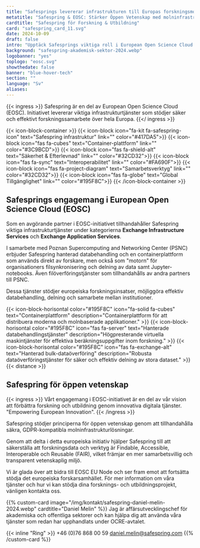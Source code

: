 ```yaml
---
title: "Safesprings levererar infrastrukturen till Europas forskningsmoln"
metatitle: "Safespring & EOSC: Stärker Öppen Vetenskap med molninfrastrukturlösningar"
cardtitle: "Safespring för Forskning & Utbildning"
card: "safespring_card_11.svg"
date: 2024-10-09
draft: false
intro: "Upptäck Safesprings viktiga roll i European Open Science Cloud initiativet, som tillhandahåller managerad databehandling, containrar, datatransfer och filsynkroniseringstjänster för att stödja öppen vetenskap och forskningssamarbete över hela Europa."
background: "safespring-akademisk-sektor-2024.webp"
logobanner: "yes"
toplogo: "eosc.svg"
showthedate: false
banner: "blue-hover-tech"
section: ""
language: "Sv"
aliases:
---
```


{{< ingress >}}
Safespring är en del av European Open Science Cloud (EOSC). Initiativet levererar viktiga infrastrukturtjänster som stödjer säker och effektivt forskningssamarbete över hela Europa.
{{</ ingress >}}

{{< icon-block-container >}}
    {{< icon-block icon="fa-kit fa-safespring-icon" text="Safespring infrastruktur" link="" color="#417DA5">}}
    {{< icon-block icon="fas fa-cubes" text="Container-plattform" link="" color="#3C9BCD">}}
    {{< icon-block icon="fas fa-shield-alt" text="Säkerhet & Efterlevnad" link="" color="#32CD32">}}
    {{< icon-block icon="fas fa-sync" text="Interoperabilitet" link="" color="#FA690F">}}
    {{< icon-block icon="fas fa-project-diagram" text="Samarbetsverktyg" link="" color="#32CD32">}}
    {{< icon-block icon="fas fa-globe" text="Global Tillgänglighet" link="" color="#195F8C">}}
{{< /icon-block-container >}}

## Safesprings engagemang i European Open Science Cloud (EOSC)

Som en avgörande partner i EOSC-initiativet tillhandahåller Safespring viktiga infrastrukturtjänster under kategorierna **Exchange Infrastructure Services** och **Exchange Application Services**. 

I samarbete med Poznan Supercomputing and Networking Center (PSNC) erbjuder Safespring hanterad databehandling och en containerplattform som används direkt av forskare, men också som "motorn" för organisationers filsynkronisering och delning av data samt Jupyter-notebooks. Även filöverföringstjänster som tillhandahålls av andra partners till PSNC. 

Dessa tjänster stödjer europeiska forskningsinsatser, möjliggöra effektiv databehandling, delning och samarbete mellan institutioner.

{{< icon-block-horisontal color="#195F8C" icon="fa-solid fa-cubes" text="Containerplattform" description="Containerplattform för att distribuera moderna och molnbaserade applikationer." >}}
{{< icon-block-horisontal color="#195F8C" icon="fas fa-server" text="Hanterade databehandlingstjänster" description="Högpresterande virtuella maskintjänster för effektiva beräkningsuppgifter inom forskning." >}}
{{< icon-block-horisontal color="#195F8C" icon="fas fa-exchange-alt" text="Hanterad bulk-dataöverföring" description="Robusta dataöverföringstjänster för säker och effektiv delning av stora dataset." >}}
{{< distance >}}

## Safespring för öppen vetenskap

{{< ingress >}}
Vårt engagemang i EOSC-initiativet är en del av vår vision att förbättra forskning och utbildning genom innovativa digitala tjänster. "Empowering European Innovation".
{{< /ingress >}}

Safespring stödjer principerna för öppen vetenskap genom att tillhandahålla säkra, GDPR-kompatibla molninfrastrukturlösningar. 

Genom att delta i detta europeiska initiativ hjälper Safespring till att säkerställa att forskningsdata och verktyg är Findable, Accessible, Interoperable och Reusable (FAIR), vilket främjar en mer samarbetsvillig och transparent vetenskaplig miljö.

Vi är glada över att bidra till EOSC EU Node och ser fram emot att fortsätta stödja det europeiska forskarsamhället. För mer information om våra tjänster och hur vi kan stödja dina forsknings- och utbildningsprojekt, vänligen kontakta oss.

{{% custom-card image="/img/kontakt/safespring-daniel-melin-2024.webp" cardtitle="Daniel Melin" %}}
Jag är affärsutvecklingschef för akademiska och offentliga sektorer och kan hjälpa dig att använda våra tjänster som redan har upphandlats under OCRE-avtalet.

{{< inline "Ring" >}} +46 (0)76 868 00 59 
[daniel.melin@safespring.com](mailto:daniel.melin@safespring.com)
{{% /custom-card %}}